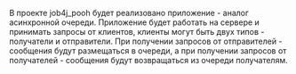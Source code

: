 В проекте job4j_pooh будет реализовано приложение - аналог асинхронной очереди. 
Приложение будет работать на сервере и принимать запросы от клиентов, клиенты могут быть 
двух типов - получатели и отправители. При получении запросов от отправителей - 
сообщения будут размещаться в очереди, а при получении запросов от получателей -
сообщения будут возвращаться из очереди получателям. 